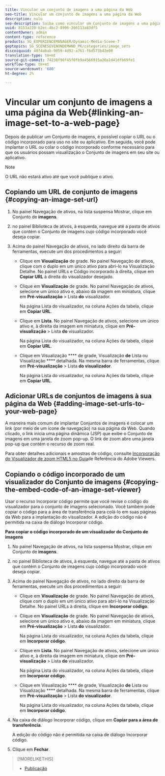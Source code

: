 ```yaml
---
title: Vincular um conjunto de imagens a uma página da Web
seo-title: Vincular um conjunto de imagens a uma página da Web
description: nulo
seo-description: Saiba como vincular um Conjunto de imagens a uma página da Web.
uuid: 8153a228-b2ec-4bc2-8996-266113a83df5
contentOwner: admin
content-type: reference
products: SG_EXPERIENCEMANAGER/Dynamic-Media-Scene-7
geptopics: SG_SCENESEVENONDEMAND_PK/categories/image_sets
discoiquuid: 40f4abab-9059-4d92-a761-f6d573b42e00
translation-type: tm+mt
source-git-commit: 74238f90f45f0fb9a4566915a20a1d41dfb69fe1
workflow-type: tm+mt
source-wordcount: '680'
ht-degree: 2%

---
```



# Vincular um conjunto de imagens a uma página da Web{#linking-an-image-set-to-a-web-page}

Depois de publicar um Conjunto de imagens, é possível copiar o URL ou o código incorporado para uso no site ou aplicativo. Em seguida, você pode implantar o URL ou colar o código incorporado conforme necessário para que os usuários possam visualização o Conjunto de imagens em seu site ou aplicativo.

>[!NOTE]
>
>O URL não estará ativo até que você publique o ativo.

## Copiando um URL de conjunto de imagens {#copying-an-image-set-url}

1. No painel Navegação de ativos, na lista suspensa Mostrar, clique em Conjunto de **imagens**.
1. no painel Biblioteca de ativos, à esquerda, navegue até a pasta de ativos que contém o Conjunto de imagens cujo código incorporado você deseja copiar.
1. Acima do painel Navegação de ativos, no lado direito da barra de ferramentas, execute um dos procedimentos a seguir:

   * Clique em **Visualização** de grade. No painel Navegação de ativos, clique com o duplo em um único ativo para abri-lo na Visualização Detalhe. No painel URLs e Código incorporado à direita, clique em **Copiar URL** à direita do visualizador desejado.
   * Clique em **Visualização** de grade. No painel Navegação de ativos, selecione um único ativo e, abaixo da imagem em miniatura, clique em **Pré-visualização** > Lista **do** visualizador.

      Na página Lista do visualizador, na coluna Ações da tabela, clique em **Copiar URL**.

   * Clique em **Lista**. No painel Navegação de ativos, selecione um único ativo e, à direita da imagem em miniatura, clique em **Pré-visualização** > Lista **do** visualizador.

      Na página Lista do visualizador, na coluna Ações da tabela, clique em **Copiar URL**.

   * Clique em Visualização **** de grade, Visualização **de** Lista ou Visualização **** detalhada. Na mesma barra de ferramentas, clique em **Pré-visualização** > Lista **do visualizador**.

      Na página Lista do visualizador, na coluna Ações da tabela, clique em **Copiar URL**.

## Adicionar URLs de conjuntos de imagens à sua página da Web {#adding-image-set-urls-to-your-web-page}

A maneira mais comum de implantar Conjuntos de imagens é colocar um link (por meio de um ícone de navegação) na sua página da Web. Quando clicado, o link inicia uma página dinâmica (JSP) que exibe o Conjunto de imagens em uma janela de zoom pop-up. O link de zoom abre uma janela pop-up que contém o recurso de zoom real.

Para obter detalhes adicionais e amostras de código, consulte [Incorporação do Visualizador de zoom HTML5 no Guia](https://docs.adobe.com/content/help/en/dynamic-media-developer-resources/library/viewers-aem-assets-dmc/zoom/c-html5-20-zoom-viewer-about.html)de Referência do Adobe Viewers.

## Copiando o código incorporado de um visualizador do Conjunto de imagens {#copying-the-embed-code-of-an-image-set-viewer}

Usar o recurso Incorporar código permite que você revise o código do visualizador para o conjunto de imagens selecionado. Você também pode copiar o código para a área de transferência para colá-lo em suas páginas da Web para a implantação do visualizador. A edição do código não é permitida na caixa de diálogo Incorporar código.

**Para copiar o código incorporado de um visualizador do Conjunto de imagens**

1. No painel Navegação de ativos, na lista suspensa Mostrar, clique em Conjunto de **imagens**.
1. no painel Biblioteca de ativos, à esquerda, navegue até a pasta de ativos que contém o Conjunto de imagens cujo código incorporado você deseja copiar.
1. Acima do painel Navegação de ativos, no lado direito da barra de ferramentas, execute um dos procedimentos a seguir:

   * Clique em **Visualização** de grade. No painel Navegação de ativos, clique com o duplo em um único ativo para abri-lo na Visualização Detalhe. No painel URLs à direita, clique em **Incorporar código**.
   * Clique em **Visualização** de grade. No painel Navegação de ativos, selecione um único ativo e, abaixo da imagem em miniatura, clique em **Pré-visualização** > Lista **do** visualizador.

      Na página Lista do visualizador, na coluna Ações da tabela, clique em **Incorporar código**.

   * Clique em **Lista**. No painel Navegação de ativos, selecione um único ativo e, à direita da imagem em miniatura, clique em **Pré-visualização** > Lista **do** visualizador.

      Na página Lista do visualizador, na coluna Ações da tabela, clique em **Incorporar código**.

   * Clique em Visualização **** de grade, Visualização **de** Lista ou Visualização **** detalhada. Na mesma barra de ferramentas, clique em **Pré-visualização** > Lista **do visualizador**.

      Na página Lista do visualizador, na coluna Ações da tabela, clique em **Incorporar código**.

1. Na caixa de diálogo Incorporar código, clique em **Copiar para a área de transferência**.

   A edição do código não é permitida na caixa de diálogo Incorporar código.

1. Clique em **Fechar**.

>[!MORELIKETHIS]
>
>* [Publicação](publishing-files.md#publishing_files)

